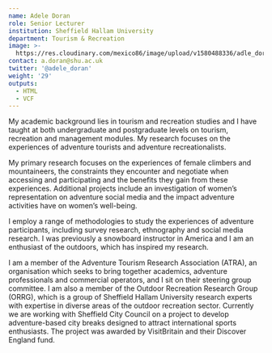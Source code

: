 ```yaml
---
name: Adele Doran
role: Senior Lecturer
institution: Sheffield Hallam University
department: Tourism & Recreation
image: >-
  https://res.cloudinary.com/mexico86/image/upload/v1580488336/adle_doran_yzxp2o.jpg
contact: a.doran@shu.ac.uk
twitter: '@adele_doran'
weight: '29'
outputs:
  - HTML
  - VCF
---
```


My academic background lies in tourism and recreation studies and I have taught at both undergraduate and postgraduate levels on tourism, recreation and management modules. My research focuses on the experiences of adventure tourists and adventure recreationalists. 

My primary research focuses on the experiences of female climbers and mountaineers, the constraints they encounter and negotiate when accessing and participating and the benefits they gain from these experiences. Additional projects include an investigation of women’s representation on adventure social media and the impact adventure activities have on women’s well-being. 

I employ a range of methodologies to study the experiences of adventure participants, including survey research, ethnography and social media research. I was previously a snowboard instructor in America and I am an enthusiast of the outdoors, which has inspired my research. 

I am a member of the Adventure Tourism Research Association (ATRA), an organisation which seeks to bring together academics, adventure professionals and commercial operators, and I sit on their steering group committee. I am also a member of the Outdoor Recreation Research Group (ORRG), which is a group of Sheffield Hallam University research experts with expertise in diverse areas of the outdoor recreation sector. Currently we are working with Sheffield City Council on a project to develop adventure-based city breaks designed to attract international sports enthusiasts. The project was awarded by VisitBritain and their Discover England fund.
